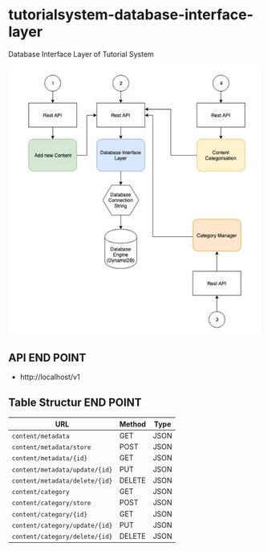 # tutorialsystem-database-interface-layer
Database Interface Layer of Tutorial System

![RESTAPI.jpg](RESTAPI.jpg)

## API END POINT
* http://localhost/v1

## Table Structur END POINT
| URL                            | Method | Type |
| ------------------------------ | ------ | ---- |
| `content/metadata`             | GET    | JSON |
| `content/metadata/store`       | POST   | JSON |
| `content/metadata/{id}`        | GET    | JSON |
| `content/metadata/update/{id}` | PUT    | JSON |
| `content/metadata/delete/{id}` | DELETE | JSON |
| `content/category`             | GET    | JSON |
| `content/category/store`       | POST   | JSON |
| `content/category/{id}`        | GET    | JSON |
| `content/category/update/{id}` | PUT    | JSON |
| `content/category/delete/{id}` | DELETE | JSON |